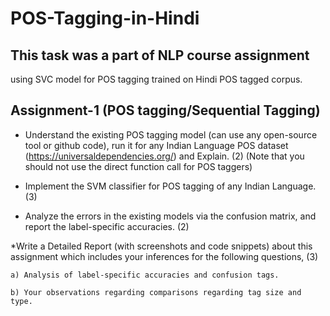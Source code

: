 # POS-Tagging-in-Hindi
This task was a part of NLP course assignment
------------------------------------------------
using SVC model for POS tagging trained on Hindi POS tagged corpus.

## Assignment-1 (POS tagging/Sequential Tagging)

* Understand the existing POS tagging model (can use any open-source tool or github code), run it for any Indian Language POS dataset (https://universaldependencies.org/) and Explain. (2) (Note that you should not use the direct function call for POS taggers)

* Implement the SVM classifier for POS tagging of any Indian Language. (3)

* Analyze the errors in the existing models via the confusion matrix, and report the label-specific accuracies. (2)

*Write a Detailed Report (with screenshots and code snippets) about this assignment which includes your inferences for the following questions, (3)

    a) Analysis of label-specific accuracies and confusion tags.

    b) Your observations regarding comparisons regarding tag size and type.
